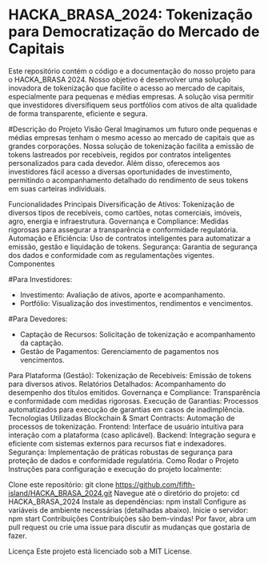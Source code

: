 # HACKA_BRASA_2024: Tokenização para Democratização do Mercado de Capitais
Este repositório contém o código e a documentação do nosso projeto para o HACKA_BRASA 2024. Nosso objetivo é desenvolver uma solução inovadora de tokenização que facilite o acesso ao mercado de capitais, especialmente para pequenas e médias empresas. A solução visa permitir que investidores diversifiquem seus portfólios com ativos de alta qualidade de forma transparente, eficiente e segura.

#Descrição do Projeto 
Visão Geral
Imaginamos um futuro onde pequenas e médias empresas tenham o mesmo acesso ao mercado de capitais que as grandes corporações. Nossa solução de tokenização facilita a emissão de tokens lastreados por recebíveis, regidos por contratos inteligentes personalizados para cada devedor. Além disso, oferecemos aos investidores fácil acesso a diversas oportunidades de investimento, permitindo o acompanhamento detalhado do rendimento de seus tokens em suas carteiras individuais.

Funcionalidades Principais
Diversificação de Ativos: Tokenização de diversos tipos de recebíveis, como cartões, notas comerciais, imóveis, agro, energia e infraestrutura.
Governança e Compliance: Medidas rigorosas para assegurar a transparência e conformidade regulatória.
Automação e Eficiência: Uso de contratos inteligentes para automatizar a emissão, gestão e liquidação de tokens.
Segurança: Garantia de segurança dos dados e conformidade com as regulamentações vigentes.
Componentes

#Para Investidores:
 + Investimento: Avaliação de ativos, aporte e acompanhamento.
 + Portfólio: Visualização dos investimentos, rendimentos e vencimentos.
 
#Para Devedores:
 + Captação de Recursos: Solicitação de tokenização e acompanhamento da captação.
 + Gestão de Pagamentos: Gerenciamento de pagamentos nos vencimentos.

Para Plataforma (Gestão):
Tokenização de Recebíveis: Emissão de tokens para diversos ativos.
Relatórios Detalhados: Acompanhamento do desempenho dos títulos emitidos.
Governança e Compliance: Transparência e conformidade com medidas rigorosas.
Execução de Garantias: Processos automatizados para execução de garantias em casos de inadimplência.
Tecnologias Utilizadas
Blockchain & Smart Contracts: Automação de processos de tokenização.
Frontend: Interface de usuário intuitiva para interação com a plataforma (caso aplicável).
Backend: Integração segura e eficiente com sistemas externos para recursos fiat e indexadores.
Segurança: Implementação de práticas robustas de segurança para proteção de dados e conformidade regulatória.
Como Rodar o Projeto
Instruções para configuração e execução do projeto localmente:

Clone este repositório: git clone https://github.com/fifth-island/HACKA_BRASA_2024.git
Navegue até o diretório do projeto: cd HACKA_BRASA_2024
Instale as dependências: npm install
Configure as variáveis de ambiente necessárias (detalhadas abaixo).
Inicie o servidor: npm start
Contribuições
Contribuições são bem-vindas! Por favor, abra um pull request ou crie uma issue para discutir as mudanças que gostaria de fazer.

Licença
Este projeto está licenciado sob a MIT License.
